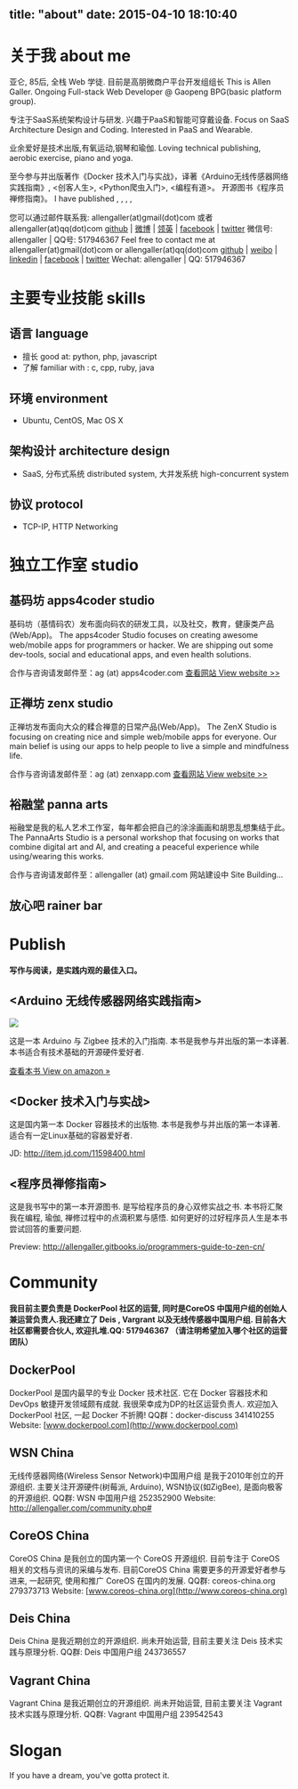 title: "about"
date: 2015-04-10 18:10:40
---

# 关于我 about me 

亚仑, 85后, 全栈 Web 学徒. 目前是高朋微商户平台开发组组长
This is Allen Galler. Ongoing Full-stack Web Developer @ Gaopeng BPG(basic platform group).

专注于SaaS系统架构设计与研发. 兴趣于PaaS和智能可穿戴设备.
Focus on SaaS Architecture Design and Coding.
Interested in PaaS and Wearable.

业余爱好是技术出版,有氧运动,钢琴和瑜伽.
Loving technical publishing, aerobic exercise, piano and yoga.

至今参与并出版著作《Docker 技术入门与实战》，译著《Arduino无线传感器网络实践指南》, <创客人生>, <Python爬虫入门>, <编程有道>。
开源图书《程序员禅修指南》。
I have published <Docker in action>, <Building wireless sensor network with Arduino>, <Makers at Work>, <Learning Python Web Scrapping>, <Become a better programmer>

您可以通过邮件联系我: allengaller(at)gmail(dot)com 或者 allengaller(at)qq(dot)com
[github](https://github.com/allengaller) | [微博](http://weibo.com/517946367) | [领英](https://cn.linkedin.com/pub/allen-galler/15/175/4) | [facebook]() | [twitter]()
微信号: allengaller | QQ号: 517946367
Feel free to contact me at allengaller(at)gmail(dot)com or allengaller(at)qq(dot)com
[github](https://github.com/allengaller) | [weibo](http://weibo.com/517946367) | [linkedin](https://www.linkedin.com/pub/allen-galler/15/175/4) | [facebook]() | [twitter]()
Wechat: allengaller | QQ: 517946367

# 主要专业技能 skills 

## 语言 language
- 擅长 good at: python, php, javascript 
- 了解 familiar with : c, cpp, ruby, java

## 环境 environment
- Ubuntu, CentOS, Mac OS X

## 架构设计 architecture design
- SaaS, 分布式系统 distributed system, 大并发系统 high-concurrent system

## 协议 protocol
- TCP-IP, HTTP Networking

# 独立工作室 studio

## 基码坊 apps4coder studio 

基码坊（基情码农）发布面向码农的研发工具，以及社交，教育，健康类产品(Web/App)。
The apps4coder Studio focuses on creating awesome web/mobile apps for programmers or hacker.
We are shipping out some dev-tools, social and educational apps, and even health solutions.

合作与咨询请发邮件至：ag (at) apps4coder.com
[查看网站 View website >>](http://apps4coder.com)

## 正禅坊 zenx studio

正禅坊发布面向大众的糅合禅意的日常产品(Web/App)。
The ZenX Studio is focusing on creating nice and simple web/mobile apps for everyone.
Our main belief is using our apps to help people to live a simple and mindfulness life.

合作与咨询请发邮件至：ag (at) zenxapp.com
[查看网站 View website >>](http://zenxapp.com)

## 裕融堂 panna arts 

裕融堂是我的私人艺术工作室，每年都会把自己的涂涂画画和胡思乱想集结于此。
The PannaArts Studio is a personal workshop that focusing on works that combine digital art and AI,
and creating a peaceful experience while using/wearing this works.

合作与咨询请发邮件至：allengaller (at) gmail.com
网站建设中 Site Building...

## 放心吧 rainer bar




# Publish

__写作与阅读，是实践内观的最佳入口。__

## <Arduino 无线传感器网络实践指南>

![](http://ag-qiniu.u.qiniudn.com/arduino_book.jpg)

这是一本 Arduino 与 Zigbee 技术的入门指南.
本书是我参与并出版的第一本译著. 本书适合有技术基础的开源硬件爱好者.

[查看本书 View on amazon » ](http://www.amazon.cn/Arduino%E6%97%A0%E7%BA%BF%E4%BC%A0%E6%84%9F%E5%99%A8%E7%BD%91%E7%BB%9C%E5%AE%9E%E8%B7%B5%E6%8C%87%E5%8D%97-%E6%B3%95%E9%B2%81%E8%BF%AA/dp/B00FQ99IRG)

## <Docker 技术入门与实战>

这是国内第一本 Docker 容器技术的出版物.
本书是我参与并出版的第一本译著. 适合有一定Linux基础的容器爱好者.

JD: http://item.jd.com/11598400.html

## <程序员禅修指南>

这是我书写中的第一本开源图书. 是写给程序员的身心双修实战之书.
本书将汇聚我在编程, 瑜伽, 禅修过程中的点滴积累与感悟.
如何更好的过好程序员人生是本书尝试回答的重要问题.

Preview: http://allengaller.gitbooks.io/programmers-guide-to-zen-cn/

# Community

__我目前主要负责是 DockerPool 社区的运营, 同时是CoreOS 中国用户组的创始人兼运营负责人.我还建立了 Deis , Vargrant 以及无线传感器中国用户组. 目前各大社区都需要合伙人, 欢迎扎堆.QQ: 517946367 （请注明希望加入哪个社区的运营团队）__

## DockerPool

DockerPool 是国内最早的专业 Docker 技术社区. 它在 Docker 容器技术和 DevOps 敏捷开发领域颇有成就.
我很荣幸成为DP的社区运营负责人. 欢迎加入 DockerPool 社区, 一起 Docker 不折腾!
QQ群：docker-discuss 341410255
Website: [www.dockerpool.com](http://www.dockerpool.com)

## WSN China

无线传感器网络(Wireless Sensor Network)中国用户组 是我于2010年创立的开源组织.
主要关注开源硬件(树莓派, Arduino), WSN协议(如ZigBee), 是面向极客的开源组织.
QQ群: WSN 中国用户组 252352900
Website: http://allengaller.com/community.php#

## CoreOS China

CoreOS China 是我创立的国内第一个 CoreOS 开源组织. 目前专注于 CoreOS 相关的文档与资讯的采编与发布.
目前CoreOS China 需要更多的开源爱好者参与进来, 一起研究, 使用和推广 CoreOS 在国内的发展.
QQ群: coreos-china.org 279373713
Website: [www.coreos-china.org](http://www.coreos-china.org)

## Deis China

Deis China 是我近期创立的开源组织.
尚未开始运营, 目前主要关注 Deis 技术实践与原理分析.
QQ群: Deis 中国用户组 243736557

## Vagrant China

Vagrant China 是我近期创立的开源组织.
尚未开始运营, 目前主要关注 Vagrant 技术实践与原理分析.
QQ群: Vagrant 中国用户组 239542543

# Slogan

If you have a dream, you've gotta protect it.
